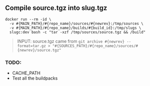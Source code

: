 
## Compile source.tgz into slug.tgz

```
docker run --rm -id \
  -v #{MAIN_PATH}/#{repo_name}/sources/#{newrev}:/tmp/sources \
  -v #{MAIN_PATH}/#{repo_name}/builds/#{build_id}:/tmp/slugs \
  slugc:dev bash -c "tar -xzf /tmp/sources/source.tgz && /build"
```

> INPUT: source.tgz came from `git archive #{newrev} --format=tar.gz > "#{SOURCES_PATH}/#{repo_name}/sources/#{newrev}/source.tgz"`

### TODO:
- CACHE_PATH
- Test all the buildpacks
